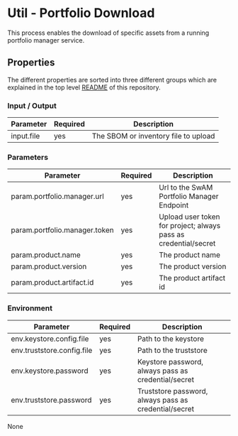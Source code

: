 # Util - Portfolio Download

This process enables the download of specific assets from a running portfolio manager service.

## Properties

The different properties are sorted into three different groups which are explained in the top level [README](../../README.md)
of this repository.

### Input / Output
| Parameter                    | Required | Description                          |
|------------------------------|----------|--------------------------------------|
| input.file                   | yes      | The SBOM or inventory file to upload |

### Parameters
| Parameter                     | Required | Description                                                     |
|-------------------------------|----------|-----------------------------------------------------------------|
| param.portfolio.manager.url   | yes      | Url to the SwAM Portfolio Manager Endpoint                      |
| param.portfolio.manager.token | yes      | Upload user token for project; always pass as credential/secret |
| param.product.name            | yes      | The product name                                                |
| param.product.version         | yes      | The product version                                             |
| param.product.artifact.id     | yes      | The product artifact id                                         |

### Environment
| Parameter                  | Required | Description                                           |
|----------------------------|----------|-------------------------------------------------------|
| env.keystore.config.file   | yes      | Path to the keystore                                  |
| env.truststore.config.file | yes      | Path to the truststore                                |
| env.keystore.password      | yes      | Keystore password, always pass as credential/secret   |
| env.truststore.password    | yes      | Truststore password, always pass as credential/secret |
None